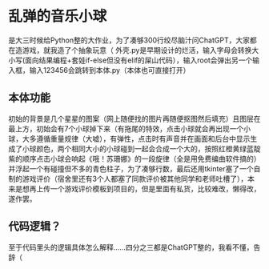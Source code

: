 # 乱弹的音乐小球
是大三时候给Python整的大作业，为了凑够300行绞尽脑汁问ChatGPT，大家都在造游戏，就我造了个抽象玩意（
外壳.py是早期设计的烂活，输入字母会转换大小写(面向结果编程+套娃if-else但没有elif的屎山代码），输入root会弹出另一个输入框，输入123456会跳转到本体.py（本体也可直接打开）

## 本体功能
初始的背景是几个星星的图案（网上随便找的图片再随便抠图然后填充）且图层在最上方，初始会有7个小球掉下来（有拖尾的特效，点击小球就会再出现一个小球，大多遵循重量规律（大嘘），有弹性，点击时有声音并在画面和后台中显示生成了小球颜色，两个相同大小的小球碰到一起会合成一个大的，按照红橙黄绿蓝靛紫的顺序点击小球会响起《哦！苏珊娜》的一段旋律（全是用免费编曲软件搞的）并浮起一个有碰撞但不多的青色柱子，为了凑够行数，最后还用tkinter塞了一个自制的游戏评价（宿舍里还有3个人都塞了同款评价被其他同学和老师吐槽了），本来是想再上传一个游戏评价模板到项目的，但是里面有私货，比较难改，懒得改，遂作罢。
## 代码逻辑？
至于代码里头的逻辑具体怎么解释……四分之三都是ChatGPT整的，我看不懂，告辞（
